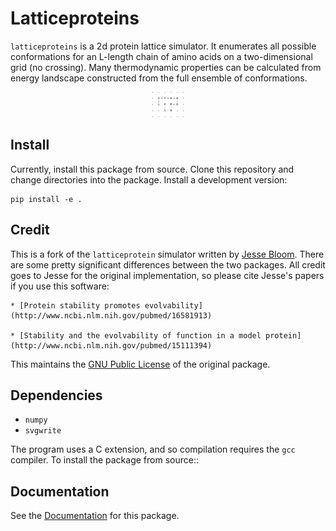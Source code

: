 # Latticeproteins

`latticeproteins` is a 2d protein lattice simulator. It enumerates all possible
conformations for an L-length chain of amino acids on a two-dimensional grid (no
crossing). Many thermodynamic properties can be calculated from energy landscape
constructed from the full ensemble of conformations.

<p align="center">
<img src="docs/_images/output_9_0.png" width="50"/>
</p>

## Install

Currently, install this package from source. Clone this repository and change
directories into the package. Install a development version:

```
pip install -e .
```

## Credit

This is a fork of the ``latticeprotein`` simulator written by [Jesse Bloom](http://research.fhcrc.org/bloom/en.html). There
are some pretty significant differences between the two packages. All credit goes
to Jesse for the original implementation, so please cite Jesse's papers if you use this software:

    * [Protein stability promotes evolvability](http://www.ncbi.nlm.nih.gov/pubmed/16581913)

    * [Stability and the evolvability of function in a model protein](http://www.ncbi.nlm.nih.gov/pubmed/15111394)

This maintains the [GNU Public License](http://www.gnu.org/licenses/gpl.html) of the original package.

Dependencies
------------

+ `numpy`
+ `svgwrite`

The program uses a C extension, and so compilation requires the `gcc` compiler. To install the package from source::

Documentation
-------------

See the [Documentation](http://latticeproteins.readthedocs.io) for this package.
